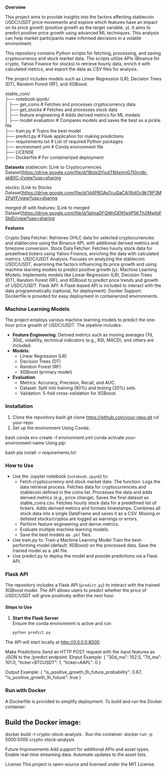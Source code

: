 **Overview**

This project aims to provide insights into the factors affecting stablecoin USDC/USDT price movements and explore which features have an impact on its price growth (positive growth as the target variable, y). It aims to predict positive price growth using advanced ML techniques. This analysis can help market participants make informed decisions in a volatile environment.

This repository contains Python scripts for fetching, processing, and saving cryptocurrency and stock market data. The scripts utilize APIs (Binance for crypto, Yahoo Finance for stocks) to retrieve hourly data, enrich it with calculated metrics, and export the data as CSV files for analysis.

The project includes models such as Linear Regression (LR), Decision Trees (DT), Random Forest (RF), and XGBoost.

stable_coin/          
├── notebook.ipynb/       
│   ├── get_coins              # Fetches and processes cryptocurrency data     
│   ├── get_stocks             # Fetches and processes stock data      
│   ├── feature engineering    # Adds derived metrics for ML models      
│   ├── model evaluation       # Compares models and saves the best as a pickle file      
├── train.py                   # Trains the best model            
├── predict.py                 # Flask application for making predictions       
├── requirements.txt           # List of required Python packages       
├── environment.yml            # Conda environment file     
├── LICENSE      
├── Dockerfile                 # For containerized deployment    
             

**Datasets**
stablecoin:
[Link to Cryptocurrencies Dataset]https://drive.google.com/file/d/18IzkQYiodTNiIxmnG7lGrrdb-akB0C-l/view?usp=sharing

stocks:
[Link to Stocks Dataset]https://drive.google.com/file/d/1d4PRGApTcuQaCAj16dOc9k79P3M2PaYF/view?usp=sharing

merged df with features:
[Link to merged Dataset]https://drive.google.com/file/d/1aImaDFQWnDEN1wliP5KTh2MwfqFSktEi/view?usp=sharing



**Features**

Crypto Data Fetcher: Retrieves OHLC data for selected cryptocurrencies and stablecoins using the Binance API, with additional derived metrics and timezone conversion.
Stock Data Fetcher: Fetches hourly stock data for predefined tickers using Yahoo Finance, enriching the data with calculated metrics.
USDC/USDT Analysis: Focuses on analyzing the stablecoin USDC/USDT, examining the factors influencing its price growth and using machine learning models to predict positive growth (y).
Machine Learning Models: Implements models like Linear Regression (LR), Decision Trees (DT), Random Forest (RF), and XGBoost to predict price trends and growth of USDC/USDT.
Flask API: A Flask-based API is included to interact with the data programmatically (optional, for deployment).
Docker Support: Dockerfile is provided for easy deployment in containerized environments.

### Machine Learning Models
The project employs various machine learning models to predict the one-hour price growth of USDC/USDT. The pipeline includes:
- **Feature Engineering**: Derived metrics such as moving averages (7d, 30d), volatility, technical indicators (e.g., RSI, MACD), and others are included.
- **Models**:
  - Linear Regression (LR)
  - Decision Trees (DT)
  - Random Forest (RF)
  - XGBoost (primary model)
- **Evaluation**: 
  - Metrics: Accuracy, Precision, Recall, and AUC.
  - Dataset: Split into training (80%) and testing (20%) sets.
  - Validation: 5-fold cross-validation for XGBoost.


### Installation
1. Clone the repository
bash
git clone https://github.com/your-repo.git
cd your-repo
2. Set up the environment
Using Conda:

bash
conda env create -f environment.yml
conda activate your-environment-name
Using pip:

bash
pip install -r requirements.txt

### How to Use
- Use the Jupyter notebook (`notebook.ipynb`) to:
  - Fetch cryptocurrency and stock market data:
    The function:
    Logs the data retrieval process.
    Fetches data for cryptocurrencies and stablecoin defined in the coins list.
    Processes the data and adds derived metrics (e.g., price change).
    Saves the final dataset as stable_coins.csv.
    Fetches hourly stock data for a predefined list of tickers.
    Adds derived metrics and formats timestamps.
    Combines all stock data into a single DataFrame and saves it as a CSV.
    Missing or delisted stocks/cryptos are logged as warnings or errors.
  - Perform feature engineering and derive metrics.
  - Evaluate multiple machine learning models.
  - Save the best models as `.pkl` files.
- Use train.py to: Train a Machine Learning Model
    Train the best-performing model (default: XGBoost) on the processed data.
    Save the trained model as a .pkl file.
- Use predict.py to deploy the model and provide predictions via a Flask API.

### Flask API
The repository includes a Flask API (`predict.py`) to interact with the trained XGBoost model. The API allows users to predict whether the price of USDC/USDT will grow positively within the next hour.

#### Steps to Use
1. **Start the Flask Server**  
   Ensure the conda environment is active and run:
   ```bash
   python predict.py
The API will start locally at http://0.0.0.0:8000.

Make Predictions
Send an HTTP POST request with the input features as JSON to the /predict endpoint.
EInput Example:
{
    "30d_ma": 102.5,
    "7d_ma": 101.0,
    "ticker=BTCUSDT": 1,
    "ticker=AAPL": 0
}

Output Example:
{
    "is_positive_growth_1h_future_probability": 0.67,
    "is_positive_growth_1h_future": true
}


### Run with Docker
A Dockerfile is provided to simplify deployment. To build and run the Docker container:

## Build the Docker image:
docker build -t crypto-stock-analysis .
Run the container:
docker run -p 5000:5000 crypto-stock-analysis


Future Improvements
Add support for additional APIs and asset types.
Enable real-time streaming data.
Automate updates to the asset lists.

License
This project is open-source and licensed under the MIT License.